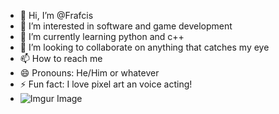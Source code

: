- 👋 Hi, I’m @Frafcis
- 👀 I’m interested in software and game development
- 🌱 I’m currently learning python and c++
- 💞️ I’m looking to collaborate on anything that catches my eye
- 📫 How to reach me 
- 😄 Pronouns: He/Him or whatever
- ⚡ Fun fact: I love pixel art an voice acting!
- ![Imgur Image](https://imgur.com/CNLHImx.gif)

<!---
Frafcis/Frafcis is a ✨ special ✨ repository because its `README.md` (this file) appears on your GitHub profile.
You can click the Preview link to take a look at your changes.
--->
